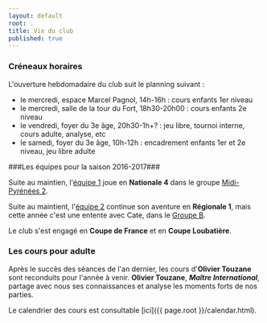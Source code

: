 ```yaml
---
layout: default
root: .
title: Vie du club
published: true
---
```



### Créneaux horaires ###

L'ouverture hebdomadaire du club suit le planning suivant :

- le mercredi, espace Marcel Pagnol, 14h-16h : cours enfants 1er niveau
- le mercredi, salle de la tour du Fort, 18h30-20h00 : cours enfants 2e niveau
- le vendredi, foyer du 3e âge, 20h30-1h+? : jeu libre, tournoi interne, cours adulte, analyse, etc
- le samedi, foyer du 3e âge, 10h-12h : encadrement enfants 1er et 2e niveau, jeu libre adulte

###Les équipes pour la saison 2016-2017###

Suite au maintien, l'[équipe 1](http://www.echecs.asso.fr/ListeJoueurs.aspx?Action=EQUIPE&Equipe=1289) joue en **Nationale 4** dans le groupe [Midi-Pyrénées 2](http://www.echecs.asso.fr/Equipes.aspx?Groupe=85 "Nationale 4 / Midi-Pyrénées 2 / Groupe 1").

Suite au maintient, l'[équipe 2](http://www.echecs.asso.fr/ListeJoueurs.aspx?Action=EQUIPE&Equipe=1222) continue son aventure en **Régionale 1**, mais cette année c'est une entente avec Cate, dans le [Groupe B](http://www.echecs.asso.fr/Equipes.aspx?Groupe=1284 "Ligue Midi-Pyrénées/Régionale 1/Groupe B").

Le club s'est engagé en **Coupe de France** et en **Coupe Loubatière**.

### Les cours pour adulte ###

Après le succès des séances de l'an dernier, les cours d'**Olivier Touzane** sont reconduits pour l'année à venir. **Olivier Touzane**, **_Maître International_**, partage avec nous ses connaissances et analyse les moments forts de nos parties.

Le calendrier des cours est consultable [ici]({{ page.root }}/calendar.html).
